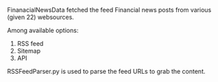 FinanacialNewsData fetched the feed Financial news posts from various (given 22) websources.

Among available options:
1. RSS feed
2. Sitemap
3. API

RSSFeedParser.py is used to parse the feed URLs to grab the content.
